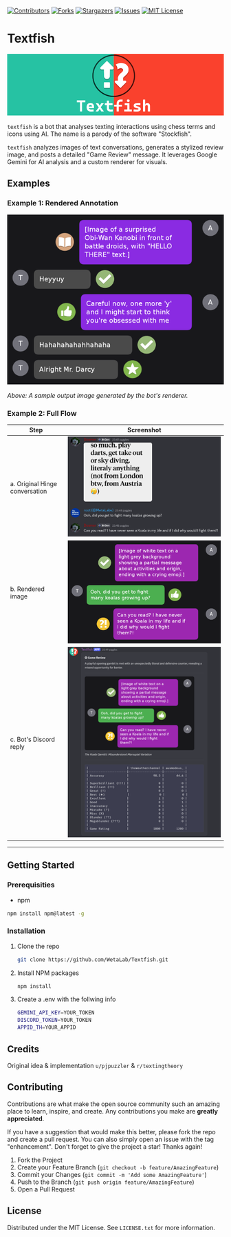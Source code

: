 [![Contributors][contributors-shield]][contributors-url]
[![Forks][forks-shield]][forks-url]
[![Stargazers][stars-shield]][stars-url]
[![Issues][issues-shield]][issues-url]
[![MIT License][license-shield]][license-url]

# Textfish

![Textfish logo](./assets/textfish.png)

`textfish` is a bot that analyses texting interactions using chess terms and icons using AI. The name is a parody of the software "Stockfish".

`textfish` analyzes images of text conversations, generates a stylized review image, and posts a detailed "Game Review" message. It leverages Google Gemini for AI analysis and a custom renderer for visuals.

## Examples

### Example 1: Rendered Annotation

![Analysis](./assets/example.png)

_Above: A sample output image generated by the bot's renderer._

### Example 2: Full Flow

| Step                           | Screenshot                                 |
| ------------------------------ | ------------------------------------------ |
| a. Original Hinge conversation | ![Discord convo](./assets/example2_2.png)  |
| b. Rendered image              | ![Rendered image](./assets/example2_3.png) |
| c. Bot's Discord reply         | ![Bot reply](./assets/example2_1.png)      |

---

## Getting Started

### Prerequisities

- npm

```sh
npm install npm@latest -g
```

### Installation

1. Clone the repo

    ```sh
    git clone https://github.com/WetaLab/Textfish.git
    ```

2. Install NPM packages
    ```sh
    npm install
    ```
3. Create a .env with the follwing info
    ```sh
    GEMINI_API_KEY=YOUR_TOKEN
    DISCORD_TOKEN=YOUR_TOKEN
    APPID_TH=YOUR_APPID
    ```

## Credits
Original idea & implementation `u/pjpuzzler` & `r/textingtheory`

## Contributing

Contributions are what make the open source community such an amazing place to learn, inspire, and create. Any contributions you make are **greatly appreciated**.

If you have a suggestion that would make this better, please fork the repo and create a pull request. You can also simply open an issue with the tag "enhancement".
Don't forget to give the project a star! Thanks again!

1. Fork the Project
2. Create your Feature Branch (`git checkout -b feature/AmazingFeature`)
3. Commit your Changes (`git commit -m 'Add some AmazingFeature'`)
4. Push to the Branch (`git push origin feature/AmazingFeature`)
5. Open a Pull Request

## License


Distributed under the MIT License. See `LICENSE.txt` for more information.


[contributors-shield]: https://img.shields.io/github/contributors/WetaLab/Textfish?style=for-the-badge
[contributors-url]: https://github.com/WetaLab/Textfish/graphs/contributors
[forks-shield]: https://img.shields.io/github/forks/WetaLab/Textfish?style=for-the-badge
[forks-url]: https://github.com/WetaLab/Textfish/network/members
[stars-shield]: https://img.shields.io/github/stars/WetaLab/Textfish?style=for-the-badge
[stars-url]: https://github.com/WetaLab/Textfish/stargazers
[issues-shield]: https://img.shields.io/github/issues/WetaLab/Textfish?style=for-the-badge
[issues-url]: https://github.com/WetaLab/Textfish/issues
[license-shield]: https://img.shields.io/github/license/WetaLab/Textfish?style=for-the-badge
[license-url]: https://github.com/WetaLab/Textfish/blob/main/LICENSE